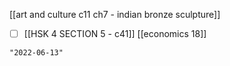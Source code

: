 [[art and culture c11 ch7 - indian bronze sculpture]]
- [ ] [[HSK 4 SECTION 5 - c41]]
[[economics 18]]

```query 2021-12-01 16:29
"2022-06-13"
```
